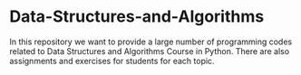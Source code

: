 # Data-Structures-and-Algorithms

In this repository we want to provide a large number of programming codes related to Data Structures and Algorithms Course in Python. There are also assignments and exercises for students for each topic.
